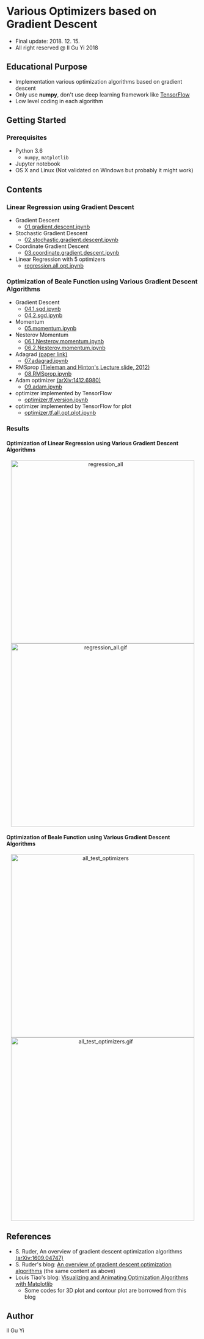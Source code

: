 # Various Optimizers based on Gradient Descent
* Final update: 2018. 12. 15.
* All right reserved @ Il Gu Yi 2018

## Educational Purpose
* Implementation various optimization algorithms based on gradient descent
* Only use **numpy**, don't use deep learning framework like [TensorFlow](https://www.tensorflow.org)
* Low level coding in each algorithm


## Getting Started

### Prerequisites
* Python 3.6
  * `numpy`, `matplotlib`
* Jupyter notebook
* OS X and Linux (Not validated on Windows but probably it might work)


## Contents

### Linear Regression using Gradient Descent
* Gradient Descent
  - [01.gradient.descent.ipynb](https://nbviewer.jupyter.org/github/ilguyi/optimizers.numpy/blob/master/01.gradient.descent.ipynb)
* Stochastic Gradient Descent
  - [02.stochastic.gradient.descent.ipynb](https://nbviewer.jupyter.org/github/ilguyi/optimizers.numpy/blob/master/02.stochastic.gradient.descent.ipynb)
* Coordinate Gradient Descent
  - [03.coordinate.gradient.descent.ipynb](https://nbviewer.jupyter.org/github/ilguyi/optimizers.numpy/blob/master/03.coordinate.gradient.descent.ipynb)
* Linear Regression with 5 optimizers
  - [regression.all.opt.ipynb](https://nbviewer.jupyter.org/github/ilguyi/optimizers.numpy/blob/master/regression.all.opt.ipynb)


### Optimization of Beale Function using Various Gradient Descent Algorithms
* Gradient Descent
  - [04.1.sgd.ipynb](https://nbviewer.jupyter.org/github/ilguyi/optimizers.numpy/blob/master/04.1.sgd.ipynb)
  - [04.2.sgd.ipynb](https://nbviewer.jupyter.org/github/ilguyi/optimizers.numpy/blob/master/04.2.sgd.ipynb)
* Momentum
  - [05.momentum.ipynb](https://nbviewer.jupyter.org/github/ilguyi/optimizers.numpy/blob/master/05.momentum.ipynb)
* Nesterov Momentum
  - [06.1.Nesterov.momentum.ipynb](https://nbviewer.jupyter.org/github/ilguyi/optimizers.numpy/blob/master/06.1.Nesterov.momentum.ipynb)
  - [06.2.Nesterov.momentum.ipynb](https://nbviewer.jupyter.org/github/ilguyi/optimizers.numpy/blob/master/06.2.Nesterov.momentum.ipynb)
* Adagrad [(paper link)](http://jmlr.org/papers/v12/duchi11a.html)
  - [07.adagrad.ipynb](https://nbviewer.jupyter.org/github/ilguyi/optimizers.numpy/blob/master/07.adagrad.ipynb)
* RMSprop [(Tieleman and Hinton's Lecture slide, 2012)](https://www.cs.toronto.edu/~tijmen/csc321/slides/lecture_slides_lec6.pdf)
  - [08.RMSprop.ipynb](https://nbviewer.jupyter.org/github/ilguyi/optimizers.numpy/blob/master/08.RMSprop.ipynb)
* Adam optimizer [(arXiv:1412.6980)](https://arxiv.org/abs/1412.6980)
  - [09.adam.ipynb](https://nbviewer.jupyter.org/github/ilguyi/optimizers.numpy/blob/master/09.adam.ipynb)
* optimizer implemented by TensorFlow
  - [optimizer.tf.version.ipynb](https://nbviewer.jupyter.org/github/ilguyi/optimizers.numpy/blob/master/optimizer.tf.version.ipynb)
* optimizer implemented by TensorFlow for plot
  - [optimizer.tf.all.opt.plot.ipynb](https://nbviewer.jupyter.org/github/ilguyi/optimizers.numpy/blob/master/optimizer.tf.all.opt.plot.ipynb)


### Results

#### Optimization of Linear Regression using Various Gradient Descent Algorithms
<div align="center">
<img width="480px" alt="regression_all" src="https://user-images.githubusercontent.com/11681225/50016565-e4d0af80-000c-11e9-8d8d-fe75f8f0bc38.jpg">
<img width="480px" alt="regression_all.gif" src="https://user-images.githubusercontent.com/11681225/50016682-39742a80-000d-11e9-81da-ab0406610b9c.gif">
</div>

#### Optimization of Beale Function using Various Gradient Descent Algorithms
<div align="center">
<img width="480px" alt="all_test_optimizers" src="https://user-images.githubusercontent.com/11681225/49284813-08f2a380-f4d9-11e8-9216-f96335da67a8.png">
<img width="480px" alt="all_test_optimizers.gif" src="https://user-images.githubusercontent.com/11681225/49325458-fc785480-f585-11e8-8d2a-9012d6024c6e.gif">
</div>



## References
* S. Ruder, An overview of gradient descent optimization algorithms [(arXiv:1609.04747)](https://arxiv.org/abs/1609.04747)
* S. Ruder's blog: [An overview of gradient descent optimization algorithms](http://ruder.io/optimizing-gradient-descent/) (the same content as above)
* Louis Tiao's blog: [Visualizing and Animating Optimization Algorithms with Matplotlib](http://louistiao.me/notes/visualizing-and-animating-optimization-algorithms-with-matplotlib/)
  * Some codes for 3D plot and contour plot are borrowed from this blog




## Author
Il Gu Yi
